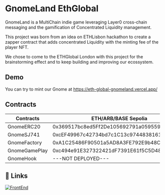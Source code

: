 
# GnomeLand EthGlobal

GnomeLand is a MultiChain indie game leveraging Layer0 cross-chain messaging and the gamification of  Concentrated Liquidity management.

This project was born from an idea on ETHLisbon hackathon to create a zapper contract that adds concentrated Liquidity with the minting fee of the player NFT.

We chose to come to the ETHGlobal London with this project for the brainstorming effect and to keep building and improving our ecossystem.


## Demo

You can try to mint our Gnome at 
https://eth-global-gnomeland.vercel.app/

## Contracts

| Contracts | ETH/ARB/BASE Sepolia| 
| ------------- | ------------- 
| GnomeERC20  | 0x369517bc8ed5Ff2De105692791a05955992A529a |
| GnomeSJ741  | 0xcEF49967c42734bd7c1C13c9744838161F4268b9|
|GnomeFactory|0xA1C25486F90501a5AD8A3FE792E9b48C9814Bd2D|
|GnomeGamePlay|0xc494e91E327322421dF7391E61f5C5D48AFEeb66|
|GnomeHook|---NOT DEPLOYED---|

## 🔗 Links
[![FrontEnd](https://nftstorage.link/ipfs/bafkreigp2yr3bdz66sx7leup3eq7fxuwvpkjqapdnghveem24k4y5flrae)](https://hackathon.gnomeland.money)


